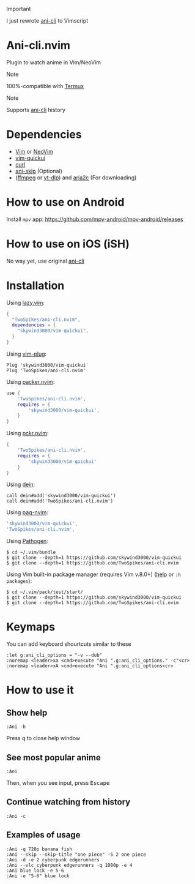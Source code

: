 > [!Important]
> I just rewrote [ani-cli](https://github.com/pystardust/ani-cli) to Vimscript

# Ani-cli.nvim

Plugin to watch anime in Vim/NeoVim

> [!Note]
> 100%-compatible with [Termux](https://github.com/termux/termux-app)

> [!Note]
> Supports [ani-cli](https://github.com/pystardust/ani-cli) history

# Dependencies

- [Vim](https://github.com/vim/vim) or [NeoVim](https://github.com/neovim/neovim)
- [vim-quickui](https://github.com/skywind3000/vim-quickui)
- [curl](https://github.com/curl/curl)
- [ani-skip](https://github.com/synacktraa/ani-skip) (Optional)
- ([ffmpeg](https://git.ffmpeg.org/ffmpeg.git) or [yt-dlp](https://github.com/yt-dlp/yt-dlp)) and [aria2c](https://aria2.github.io/) (For downloading)

# How to use on Android

Install `mpv` app: https://github.com/mpv-android/mpv-android/releases

# How to use on iOS (iSH)

No way yet, use original [ani-cli](https://github.com/pystardust/ani-cli)

# Installation

Using [lazy.vim](https://github.com/folke/lazy.nvim):
```lua
{
  "TwoSpikes/ani-cli.nvim",
  dependencies = {
    "skywind3000/vim-quickui",
  }
}
```

Using [vim-plug](https://github.com/junegunn/vim-plug):
```vim
Plug 'skywind3000/vim-quickui'
Plug 'TwoSpikes/ani-cli.nvim'
```

Using [packer.nvim](https://github.com/wbthomason/packer.nvim):
```lua
use {
    'TwoSpikes/ani-cli.nvim',
    requires = {
        'skywind3000/vim-quickui',
    }
}
```

Using [pckr.nvim](https://github.com/lewis6991/pckr.nvim):
```lua
{
    'TwoSpikes/ani-cli.nvim',
    requires = {
        'skywind3000/vim-quickui'
    }
}
```

Using [dein](https://github.com/Shougo/dein.vim):
```vim
call dein#add('skywind3000/vim-quickui')
call dein#add('TwoSpikes/ani-cli.nvim')
```

Using [paq-nvim](https://github.com/savq/paq-nvim):
```lua
'skywind3000/vim-quickui',
'TwoSpikes/ani-cli.nvim',
```

Using [Pathogen](https://github.com/tpope/vim-pathogen):
```console
$ cd ~/.vim/bundle
$ git clone --depth=1 https://github.com/skywind3000/vim-quickui
$ git clone --depth=1 https://github.com/TwoSpikes/ani-cli.nvim
```

Using Vim built-in package manager (requires Vim v.8.0+) ([help](https://vimhelp.org/repeat.txt.html#packages) or `:h packages`):
```console
$ cd ~/.vim/pack/test/start/
$ git clone --depth=1 https://github.com/skywind3000/vim-quickui
$ git clone --depth=1 https://github.com/TwoSpikes/ani-cli.nvim
```

# Keymaps

You can add keyboard shourtcuts similar to these

```vim
:let g:ani_cli_options = "-v --dub"
:noremap <leader>xa <cmd>execute "Ani ".g:ani_cli_options." -c"<cr>
:noremap <leader>xA <cmd>execute "Ani ".g:ani_cli_options<cr>
```

# How to use it

## Show help

```vim
:Ani -h
```

Press <kbd>q</kbd> to close help window

## See most popular anime

```vim
:Ani
```

Then, when you see input, press <kbd>Escape</kbd>

## Continue watching from history

```vim
:Ani -c
```

## Examples of usage

```vim
:Ani -q 720p banana fish
:Ani --skip --skip-title "one piece" -S 2 one piece
:Ani -d -e 2 cyberpunk edgerunners
:Ani --vlc cyberpunk edgerunners -q 1080p -e 4
:Ani blue lock -e 5-6
:Ani -e "5-6" blue lock
```
